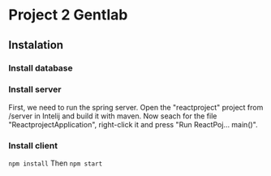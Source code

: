 # Project 2 Gentlab

## Instalation

### Install database

### Install server

First, we need to run the spring server. Open the "reactproject" project from /server in Intelij and build it with maven. Now seach for the file "ReactprojectApplication", right-click it and press "Run ReactPoj... main()".

### Install client

`npm install`
Then 
`npm start`
